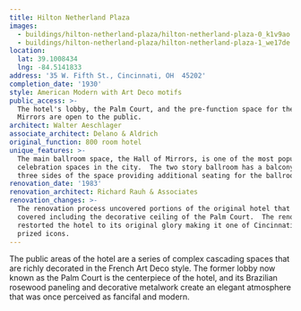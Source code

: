 ```yaml
---
title: Hilton Netherland Plaza
images:
  - buildings/hilton-netherland-plaza/hilton-netherland-plaza-0_k1v9ao
  - buildings/hilton-netherland-plaza/hilton-netherland-plaza-1_we17de
location:
  lat: 39.1008434
  lng: -84.5141833
address: '35 W. Fifth St., Cincinnati, OH  45202'
completion_date: '1930'
style: American Modern with Art Deco motifs
public_access: >-
  The hotel's lobby, the Palm Court, and the pre-function space for the Hall of
  Mirrors are open to the public.
architect: Walter Aeschlager
associate_architect: Delano & Aldrich
original_function: 800 room hotel
unique_features: >-
  The main ballroom space, the Hall of Mirrors, is one of the most popular
  celebration spaces in the city.  The two story ballroom has a balcony wrapping
  three sides of the space providing additional seating for the ballroom.
renovation_date: '1983'
renovation_architect: Richard Rauh & Associates
renovation_changes: >-
  The renovation process uncovered portions of the original hotel that had been
  covered including the decorative ceiling of the Palm Court.  The renovation
  restorted the hotel to its original glory making it one of Cincinnati's most
  prized icons.
---
```


The public areas of the hotel are a series of complex cascading spaces that are richly decorated in the French Art Deco style. The former lobby now known as the Palm Court is the centerpiece of the hotel, and its Brazilian rosewood paneling and decorative metalwork create an elegant atmosphere that was once perceived as fancifal and modern.
